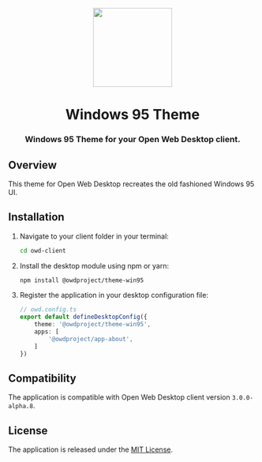 <p align="center">
  <img width="160" height="160" src="https://avatars.githubusercontent.com/u/65117737?s=160&v=4" />
</p>
<h1 align="center">Windows 95 Theme</h1>
<h3 align="center">
  Windows 95 Theme for your Open Web Desktop client.
</h3>

## Overview

This theme for Open Web Desktop recreates the old fashioned Windows 95 UI.

## Installation

1.  Navigate to your client folder in your terminal:

    ```bash
    cd owd-client
    ```

2.  Install the desktop module using npm or yarn:

    ```bash
    npm install @owdproject/theme-win95
    ```

3.  Register the application in your desktop configuration file:

    ```typescript
    // owd.config.ts
    export default defineDesktopConfig({
        theme: '@owdproject/theme-win95',
        apps: [
            '@owdproject/app-about',
        ]
    })
    ```

## Compatibility

The application is compatible with Open Web Desktop client version `3.0.0-alpha.8`.

## License

The application is released under the [MIT License](LICENSE).